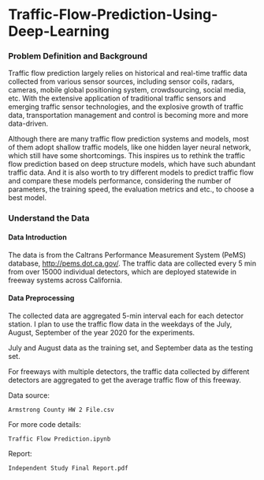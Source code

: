 # Traffic-Flow-Prediction-Using-Deep-Learning

### Problem Definition and Background
Traffic flow prediction largely relies on historical and real-time traffic data collected from various sensor sources, including sensor coils, radars, cameras, mobile global positioning system, crowdsourcing, social media, etc. With the extensive application of traditional traffic sensors and emerging traffic sensor technologies, and the explosive growth of traffic data, transportation management and control is becoming more and more data-driven. 

Although there are many traffic flow prediction systems and models, most of them adopt shallow traffic models, like one hidden layer neural network, which still have some shortcomings. This inspires us to rethink the traffic flow prediction based on deep structure models, which have such abundant traffic data. And it is also worth to try different models to predict traffic flow and compare these models performance, considering the number of parameters, the training speed, the evaluation metrics and etc., to choose a best model.

### Understand the Data
#### Data Introduction
The data is from the Caltrans Performance Measurement System (PeMS) database, http://pems.dot.ca.gov/. The traffic data are collected every 5 min from over 15000 individual detectors, which are deployed statewide in freeway systems across California.

#### Data Preprocessing

The collected data are aggregated 5-min interval each for each detector station. I plan to use the traffic flow data in the weekdays of the July, August, September of the year 2020 for the experiments.

July and August data as the training set, and September data as the testing set.

For freeways with multiple detectors, the traffic data collected by different detectors are aggregated to get the average traffic flow of this freeway.


Data source:
```
Armstrong County HW 2 File.csv
```
For more code details:
```
Traffic Flow Prediction.ipynb
```
Report:
```
Independent Study Final Report.pdf
```
